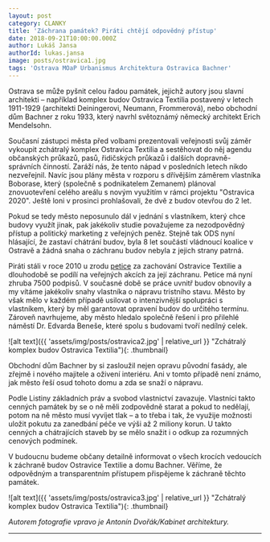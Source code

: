 ```yaml
---
layout: post
category: CLANKY
title: 'Záchrana památek? Piráti chtějí odpovědný přístup'
date: 2018-09-21T10:00:00.000Z
author: Lukáš Jansa
authorId: lukas.jansa
image: posts/ostravica1.jpg
tags: 'Ostrava MOaP Urbanismus Architektura Ostravica Bachner'
---
```


Ostrava se může pyšnit celou řadou památek, jejichž autory jsou slavní architekti – například komplex budov Ostravica Textilia postavený v letech 1911-1929 (architekti Deiningerovi, Neumann, Frommerová), nebo obchodní dům Bachner z roku 1933, který navrhl světoznámý německý architekt Erich Mendelsohn.

Současní zástupci města před volbami prezentovali veřejnosti svůj záměr vykoupit zchátralý komplex Ostravica Textilia a sestěhovat do něj agendu občanských průkazů, pasů, řidičských průkazů i dalších dopravně-správních činností. Zaráží nás, že tento nápad v posledních letech nikdo nezveřejnil. Navíc jsou plány města v rozporu s dřívějším záměrem vlastníka Boborase, který (společně s podnikatelem Zemanem) plánoval znovuotevření celého areálu s novým využitím v rámci projektu "Ostravica 2020". Ještě loni v prosinci prohlašovali, že dvě z budov otevřou do 2 let.

Pokud se tedy město neposunulo dál v jednání s vlastníkem, který chce budovy využít jinak, pak jakékoliv studie považujeme za nezodpovědný přístup a politický marketing z veřejných peněz. Stejně tak ODS nyní hlásající, že zastaví chátrání budov, byla 8 let součástí vládnoucí koalice v Ostravě a žádná snaha o záchranu budov nebyla z jejich strany patrná.

Piráti stáli v roce 2010 u zrodu <a href="http://ostravica-textilia.cz/" target="_blank">petice</a> za zachování Ostravice Textilie a dlouhodobě se podílí na veřejných akcích za její záchranu. Petice má nyní zhruba 7500 podpisů. V současné době se práce uvnitř budov obnovily a my vítáme jakékoliv snahy vlastníka o nápravu tristního stavu. Město by však mělo v každém případě usilovat o intenzivnější spolupráci s vlastníkem, který by měl garantovat opravení budov do určitého termínu. Zároveň navrhujeme, aby město hledalo společně řešení i pro přilehlé náměstí Dr. Edvarda Beneše, které spolu s budovami tvoří nedílný celek.

![alt text]({{ 'assets/img/posts/ostravica2.jpg' | relative_url }} "Zchátralý komplex budov Ostravica Textilia"){: .thumbnail}

Obchodní dům Bachner by si zasloužil nejen opravu původní fasády, ale zřejmě i nového majitele a oživení interiéru. Ani v tomto případě není známo, jak město řeší osud tohoto domu a zda se snaží o nápravu.

Podle Listiny základních práv a svobod vlastnictví zavazuje. Vlastníci takto cenných památek by se o ně měli zodpovědně starat a pokud to nedělají, potom na ně město musí vyvíjet tlak – a to třeba i tak, že využije možnosti uložit pokutu za zanedbání péče ve výši až 2 miliony korun. U takto cenných a chátrajících staveb by se mělo snažit i o odkup za rozumných cenových podmínek.

V budoucnu budeme občany detailně informovat o všech krocích vedoucích k záchraně budov Ostravice Textilie a domu Bachner. Věříme, že odpovědným a transparentním přístupem přispějeme k záchraně těchto památek.

![alt text]({{ 'assets/img/posts/ostravica3.jpg' | relative_url }} "Zchátralý komplex budov Ostravica Textilia"){: .thumbnail}

*Autorem fotografie vpravo je Antonín Dvořák/Kabinet architektury.*

---
